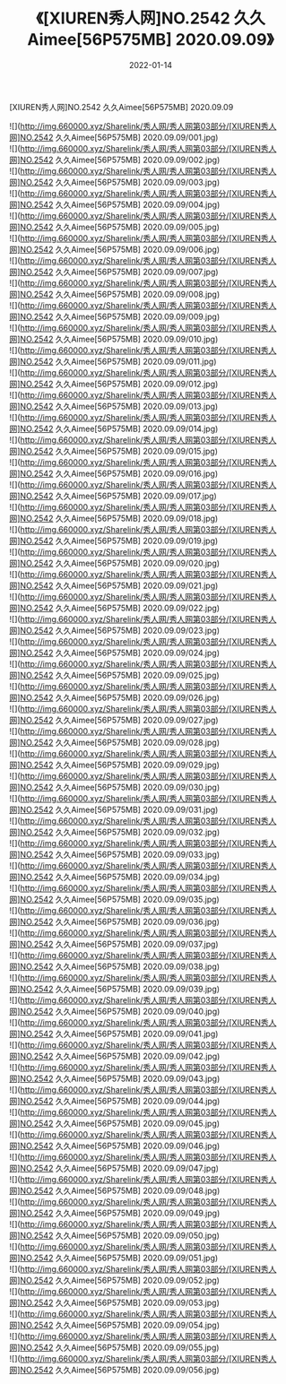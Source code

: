 ﻿---
layout: post
title:  《[XIUREN秀人网]NO.2542 久久Aimee[56P575MB] 2020.09.09》
date:   2022-01-14
img: http://img.660000.xyz/Sharelink/秀人网/秀人网第03部分/[XIUREN秀人网]NO.2542 久久Aimee[56P575MB] 2020.09.09/000.jpg
categories: [美女, 清纯, 唯美]
---

[XIUREN秀人网]NO.2542 久久Aimee[56P575MB] 2020.09.09

 ![](http://img.660000.xyz/Sharelink/秀人网/秀人网第03部分/[XIUREN秀人网]NO.2542 久久Aimee[56P575MB] 2020.09.09/001.jpg) <br>![](http://img.660000.xyz/Sharelink/秀人网/秀人网第03部分/[XIUREN秀人网]NO.2542 久久Aimee[56P575MB] 2020.09.09/002.jpg) <br>![](http://img.660000.xyz/Sharelink/秀人网/秀人网第03部分/[XIUREN秀人网]NO.2542 久久Aimee[56P575MB] 2020.09.09/003.jpg) <br>![](http://img.660000.xyz/Sharelink/秀人网/秀人网第03部分/[XIUREN秀人网]NO.2542 久久Aimee[56P575MB] 2020.09.09/004.jpg) <br>![](http://img.660000.xyz/Sharelink/秀人网/秀人网第03部分/[XIUREN秀人网]NO.2542 久久Aimee[56P575MB] 2020.09.09/005.jpg) <br>![](http://img.660000.xyz/Sharelink/秀人网/秀人网第03部分/[XIUREN秀人网]NO.2542 久久Aimee[56P575MB] 2020.09.09/006.jpg) <br>![](http://img.660000.xyz/Sharelink/秀人网/秀人网第03部分/[XIUREN秀人网]NO.2542 久久Aimee[56P575MB] 2020.09.09/007.jpg) <br>![](http://img.660000.xyz/Sharelink/秀人网/秀人网第03部分/[XIUREN秀人网]NO.2542 久久Aimee[56P575MB] 2020.09.09/008.jpg) <br>![](http://img.660000.xyz/Sharelink/秀人网/秀人网第03部分/[XIUREN秀人网]NO.2542 久久Aimee[56P575MB] 2020.09.09/009.jpg) <br>![](http://img.660000.xyz/Sharelink/秀人网/秀人网第03部分/[XIUREN秀人网]NO.2542 久久Aimee[56P575MB] 2020.09.09/010.jpg) <br>![](http://img.660000.xyz/Sharelink/秀人网/秀人网第03部分/[XIUREN秀人网]NO.2542 久久Aimee[56P575MB] 2020.09.09/011.jpg) <br>![](http://img.660000.xyz/Sharelink/秀人网/秀人网第03部分/[XIUREN秀人网]NO.2542 久久Aimee[56P575MB] 2020.09.09/012.jpg) <br>![](http://img.660000.xyz/Sharelink/秀人网/秀人网第03部分/[XIUREN秀人网]NO.2542 久久Aimee[56P575MB] 2020.09.09/013.jpg) <br>![](http://img.660000.xyz/Sharelink/秀人网/秀人网第03部分/[XIUREN秀人网]NO.2542 久久Aimee[56P575MB] 2020.09.09/014.jpg) <br>![](http://img.660000.xyz/Sharelink/秀人网/秀人网第03部分/[XIUREN秀人网]NO.2542 久久Aimee[56P575MB] 2020.09.09/015.jpg) <br>![](http://img.660000.xyz/Sharelink/秀人网/秀人网第03部分/[XIUREN秀人网]NO.2542 久久Aimee[56P575MB] 2020.09.09/016.jpg) <br>![](http://img.660000.xyz/Sharelink/秀人网/秀人网第03部分/[XIUREN秀人网]NO.2542 久久Aimee[56P575MB] 2020.09.09/017.jpg) <br>![](http://img.660000.xyz/Sharelink/秀人网/秀人网第03部分/[XIUREN秀人网]NO.2542 久久Aimee[56P575MB] 2020.09.09/018.jpg) <br>![](http://img.660000.xyz/Sharelink/秀人网/秀人网第03部分/[XIUREN秀人网]NO.2542 久久Aimee[56P575MB] 2020.09.09/019.jpg) <br>![](http://img.660000.xyz/Sharelink/秀人网/秀人网第03部分/[XIUREN秀人网]NO.2542 久久Aimee[56P575MB] 2020.09.09/020.jpg) <br>![](http://img.660000.xyz/Sharelink/秀人网/秀人网第03部分/[XIUREN秀人网]NO.2542 久久Aimee[56P575MB] 2020.09.09/021.jpg) <br>![](http://img.660000.xyz/Sharelink/秀人网/秀人网第03部分/[XIUREN秀人网]NO.2542 久久Aimee[56P575MB] 2020.09.09/022.jpg) <br>![](http://img.660000.xyz/Sharelink/秀人网/秀人网第03部分/[XIUREN秀人网]NO.2542 久久Aimee[56P575MB] 2020.09.09/023.jpg) <br>![](http://img.660000.xyz/Sharelink/秀人网/秀人网第03部分/[XIUREN秀人网]NO.2542 久久Aimee[56P575MB] 2020.09.09/024.jpg) <br>![](http://img.660000.xyz/Sharelink/秀人网/秀人网第03部分/[XIUREN秀人网]NO.2542 久久Aimee[56P575MB] 2020.09.09/025.jpg) <br>![](http://img.660000.xyz/Sharelink/秀人网/秀人网第03部分/[XIUREN秀人网]NO.2542 久久Aimee[56P575MB] 2020.09.09/026.jpg) <br>![](http://img.660000.xyz/Sharelink/秀人网/秀人网第03部分/[XIUREN秀人网]NO.2542 久久Aimee[56P575MB] 2020.09.09/027.jpg) <br>![](http://img.660000.xyz/Sharelink/秀人网/秀人网第03部分/[XIUREN秀人网]NO.2542 久久Aimee[56P575MB] 2020.09.09/028.jpg) <br>![](http://img.660000.xyz/Sharelink/秀人网/秀人网第03部分/[XIUREN秀人网]NO.2542 久久Aimee[56P575MB] 2020.09.09/029.jpg) <br>![](http://img.660000.xyz/Sharelink/秀人网/秀人网第03部分/[XIUREN秀人网]NO.2542 久久Aimee[56P575MB] 2020.09.09/030.jpg) <br>![](http://img.660000.xyz/Sharelink/秀人网/秀人网第03部分/[XIUREN秀人网]NO.2542 久久Aimee[56P575MB] 2020.09.09/031.jpg) <br>![](http://img.660000.xyz/Sharelink/秀人网/秀人网第03部分/[XIUREN秀人网]NO.2542 久久Aimee[56P575MB] 2020.09.09/032.jpg) <br>![](http://img.660000.xyz/Sharelink/秀人网/秀人网第03部分/[XIUREN秀人网]NO.2542 久久Aimee[56P575MB] 2020.09.09/033.jpg) <br>![](http://img.660000.xyz/Sharelink/秀人网/秀人网第03部分/[XIUREN秀人网]NO.2542 久久Aimee[56P575MB] 2020.09.09/034.jpg) <br>![](http://img.660000.xyz/Sharelink/秀人网/秀人网第03部分/[XIUREN秀人网]NO.2542 久久Aimee[56P575MB] 2020.09.09/035.jpg) <br>![](http://img.660000.xyz/Sharelink/秀人网/秀人网第03部分/[XIUREN秀人网]NO.2542 久久Aimee[56P575MB] 2020.09.09/036.jpg) <br>![](http://img.660000.xyz/Sharelink/秀人网/秀人网第03部分/[XIUREN秀人网]NO.2542 久久Aimee[56P575MB] 2020.09.09/037.jpg) <br>![](http://img.660000.xyz/Sharelink/秀人网/秀人网第03部分/[XIUREN秀人网]NO.2542 久久Aimee[56P575MB] 2020.09.09/038.jpg) <br>![](http://img.660000.xyz/Sharelink/秀人网/秀人网第03部分/[XIUREN秀人网]NO.2542 久久Aimee[56P575MB] 2020.09.09/039.jpg) <br>![](http://img.660000.xyz/Sharelink/秀人网/秀人网第03部分/[XIUREN秀人网]NO.2542 久久Aimee[56P575MB] 2020.09.09/040.jpg) <br>![](http://img.660000.xyz/Sharelink/秀人网/秀人网第03部分/[XIUREN秀人网]NO.2542 久久Aimee[56P575MB] 2020.09.09/041.jpg) <br>![](http://img.660000.xyz/Sharelink/秀人网/秀人网第03部分/[XIUREN秀人网]NO.2542 久久Aimee[56P575MB] 2020.09.09/042.jpg) <br>![](http://img.660000.xyz/Sharelink/秀人网/秀人网第03部分/[XIUREN秀人网]NO.2542 久久Aimee[56P575MB] 2020.09.09/043.jpg) <br>![](http://img.660000.xyz/Sharelink/秀人网/秀人网第03部分/[XIUREN秀人网]NO.2542 久久Aimee[56P575MB] 2020.09.09/044.jpg) <br>![](http://img.660000.xyz/Sharelink/秀人网/秀人网第03部分/[XIUREN秀人网]NO.2542 久久Aimee[56P575MB] 2020.09.09/045.jpg) <br>![](http://img.660000.xyz/Sharelink/秀人网/秀人网第03部分/[XIUREN秀人网]NO.2542 久久Aimee[56P575MB] 2020.09.09/046.jpg) <br>![](http://img.660000.xyz/Sharelink/秀人网/秀人网第03部分/[XIUREN秀人网]NO.2542 久久Aimee[56P575MB] 2020.09.09/047.jpg) <br>![](http://img.660000.xyz/Sharelink/秀人网/秀人网第03部分/[XIUREN秀人网]NO.2542 久久Aimee[56P575MB] 2020.09.09/048.jpg) <br>![](http://img.660000.xyz/Sharelink/秀人网/秀人网第03部分/[XIUREN秀人网]NO.2542 久久Aimee[56P575MB] 2020.09.09/049.jpg) <br>![](http://img.660000.xyz/Sharelink/秀人网/秀人网第03部分/[XIUREN秀人网]NO.2542 久久Aimee[56P575MB] 2020.09.09/050.jpg) <br>![](http://img.660000.xyz/Sharelink/秀人网/秀人网第03部分/[XIUREN秀人网]NO.2542 久久Aimee[56P575MB] 2020.09.09/051.jpg) <br>![](http://img.660000.xyz/Sharelink/秀人网/秀人网第03部分/[XIUREN秀人网]NO.2542 久久Aimee[56P575MB] 2020.09.09/052.jpg) <br>![](http://img.660000.xyz/Sharelink/秀人网/秀人网第03部分/[XIUREN秀人网]NO.2542 久久Aimee[56P575MB] 2020.09.09/053.jpg) <br>![](http://img.660000.xyz/Sharelink/秀人网/秀人网第03部分/[XIUREN秀人网]NO.2542 久久Aimee[56P575MB] 2020.09.09/054.jpg) <br>![](http://img.660000.xyz/Sharelink/秀人网/秀人网第03部分/[XIUREN秀人网]NO.2542 久久Aimee[56P575MB] 2020.09.09/055.jpg) <br>![](http://img.660000.xyz/Sharelink/秀人网/秀人网第03部分/[XIUREN秀人网]NO.2542 久久Aimee[56P575MB] 2020.09.09/056.jpg) <br>